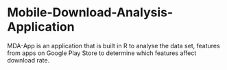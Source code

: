 # Mobile-Download-Analysis-Application
 MDA-App is an application that is built in R to analyse the data set, features from apps on Google Play Store to determine which features affect download rate.
